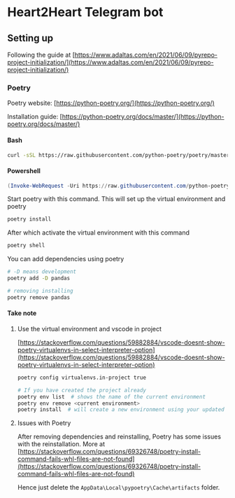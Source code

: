 # Heart2Heart Telegram bot

## Setting up

Following the guide at [https://www.adaltas.com/en/2021/06/09/pyrepo-project-initialization/](https://www.adaltas.com/en/2021/06/09/pyrepo-project-initialization/)

### Poetry

Poetry website: [https://python-poetry.org/](https://python-poetry.org/)

Installation guide: [https://python-poetry.org/docs/master/](https://python-poetry.org/docs/master/)

#### Bash

```bash
curl -sSL https://raw.githubusercontent.com/python-poetry/poetry/master/install-poetry.py | python -
```

#### Powershell

```powershell
(Invoke-WebRequest -Uri https://raw.githubusercontent.com/python-poetry/poetry/master/install-poetry.py -UseBasicParsing).Content | python -
```

Start poetry with this command. This will set up the virtual environment and poetry

```bash
poetry install
```

After which activate the virtual environment with this command

```bash
poetry shell
```

You can add dependencies using poetry

```bash
# -D means development
poetry add -D pandas

# removing installing
poetry remove pandas
```

#### Take note

1. Use the virtual environment and vscode in project

   [https://stackoverflow.com/questions/59882884/vscode-doesnt-show-poetry-virtualenvs-in-select-interpreter-option](https://stackoverflow.com/questions/59882884/vscode-doesnt-show-poetry-virtualenvs-in-select-interpreter-option)

   ```bash
   poetry config virtualenvs.in-project true

   # If you have created the project already
   poetry env list  # shows the name of the current environment
   poetry env remove <current environment>
   poetry install  # will create a new environment using your updated configuration
   ```

2. Issues with Poetry

   After removing dependencies and reinstalling, Poetry has some issues with the reinstallation. More at [https://stackoverflow.com/questions/69326748/poetry-install-command-fails-whl-files-are-not-found](https://stackoverflow.com/questions/69326748/poetry-install-command-fails-whl-files-are-not-found)

   Hence just delete the `AppData\Local\pypoetry\Cache\artifacts` folder.
